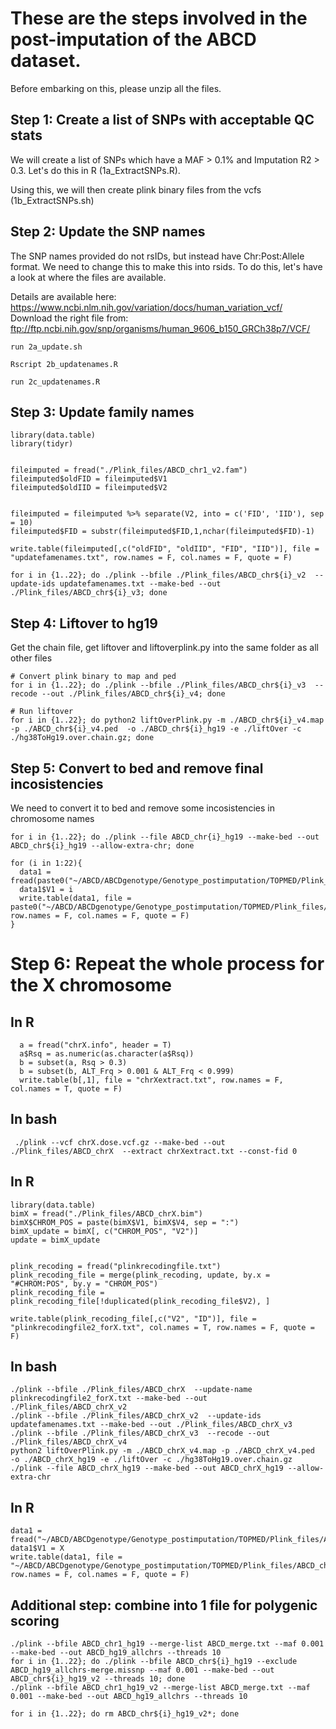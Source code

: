 # These are the steps involved in the post-imputation of the ABCD dataset.

Before embarking on this, please unzip all the files. 

## Step 1: Create a list of SNPs with acceptable QC stats
We will create a list of SNPs which have a MAF > 0.1% and Imputation R2 > 0.3. Let's do this in R (1a_ExtractSNPs.R).

Using this, we will then create plink binary files from the vcfs (1b_ExtractSNPs.sh)

## Step 2: Update the SNP names
The SNP names provided do not rsIDs, but instead have Chr:Post:Allele format. We need to change this to make this into rsids.
To do this, let's have a look at where the files are available. 

Details are available here: https://www.ncbi.nlm.nih.gov/variation/docs/human_variation_vcf/
Download the right file from: ftp://ftp.ncbi.nih.gov/snp/organisms/human_9606_b150_GRCh38p7/VCF/

```{bash}
run 2a_update.sh
```
```{bash}
Rscript 2b_updatenames.R
```

```{bash}
run 2c_updatenames.R
```
## Step 3: Update family names
```{R}
library(data.table)
library(tidyr)


fileimputed = fread("./Plink_files/ABCD_chr1_v2.fam")
fileimputed$oldFID = fileimputed$V1
fileimputed$oldIID = fileimputed$V2


fileimputed = fileimputed %>% separate(V2, into = c('FID', 'IID'), sep = 10)
fileimputed$FID = substr(fileimputed$FID,1,nchar(fileimputed$FID)-1)

write.table(fileimputed[,c("oldFID", "oldIID", "FID", "IID")], file = "updatefamenames.txt", row.names = F, col.names = F, quote = F)
```
```{bash}
for i in {1..22}; do ./plink --bfile ./Plink_files/ABCD_chr${i}_v2  --update-ids updatefamenames.txt --make-bed --out ./Plink_files/ABCD_chr${i}_v3; done
```
## Step 4: Liftover to hg19
Get the chain file, get liftover and liftoverplink.py into the same folder as all other files

```{bash}
# Convert plink binary to map and ped
for i in {1..22}; do ./plink --bfile ./Plink_files/ABCD_chr${i}_v3  --recode --out ./Plink_files/ABCD_chr${i}_v4; done

# Run liftover
for i in {1..22}; do python2 liftOverPlink.py -m ./ABCD_chr${i}_v4.map -p ./ABCD_chr${i}_v4.ped  -o ./ABCD_chr${i}_hg19 -e ./liftOver -c ./hg38ToHg19.over.chain.gz; done
```


## Step 5: Convert to bed and remove final incosistencies
We need to convert it to bed and remove some incosistencies in chromosome names

```{bash}
for i in {1..22}; do ./plink --file ABCD_chr{i}_hg19 --make-bed --out ABCD_chr${i}_hg19 --allow-extra-chr; done
```

```{R}
for (i in 1:22){
  data1 = fread(paste0("~/ABCD/ABCDgenotype/Genotype_postimputation/TOPMED/Plink_files/ABCD_chr",i,"_hg19.bim"))
  data1$V1 = i
  write.table(data1, file = paste0("~/ABCD/ABCDgenotype/Genotype_postimputation/TOPMED/Plink_files/ABCD_chr",i,"_hg19.bim"), row.names = F, col.names = F, quote = F)
}
```

# Step 6: Repeat the whole process for the X chromosome
## In R
```{R}
  a = fread("chrX.info", header = T)
  a$Rsq = as.numeric(as.character(a$Rsq))
  b = subset(a, Rsq > 0.3)
  b = subset(b, ALT_Frq > 0.001 & ALT_Frq < 0.999)
  write.table(b[,1], file = "chrXextract.txt", row.names = F, col.names = T, quote = F)
```

## In bash
```{bash}
 ./plink --vcf chrX.dose.vcf.gz --make-bed --out ./Plink_files/ABCD_chrX  --extract chrXextract.txt --const-fid 0
``` 
 ## In R
 ```{R}
library(data.table)
bimX = fread("./Plink_files/ABCD_chrX.bim")
bimX$CHROM_POS = paste(bimX$V1, bimX$V4, sep = ":")
bimX_update = bimX[, c("CHROM_POS", "V2")]
update = bimX_update


plink_recoding = fread("plinkrecodingfile.txt")
plink_recoding_file = merge(plink_recoding, update, by.x = "#CHROM:POS", by.y = "CHROM_POS")
plink_recoding_file = plink_recoding_file[!duplicated(plink_recoding_file$V2), ]

write.table(plink_recoding_file[,c("V2", "ID")], file = "plinkrecodingfile2_forX.txt", col.names = T, row.names = F, quote = F)
```
## In bash
```{bash}
./plink --bfile ./Plink_files/ABCD_chrX  --update-name plinkrecodingfile2_forX.txt --make-bed --out ./Plink_files/ABCD_chrX_v2
./plink --bfile ./Plink_files/ABCD_chrX_v2  --update-ids updatefamenames.txt --make-bed --out ./Plink_files/ABCD_chrX_v3
./plink --bfile ./Plink_files/ABCD_chrX_v3  --recode --out ./Plink_files/ABCD_chrX_v4
python2 liftOverPlink.py -m ./ABCD_chrX_v4.map -p ./ABCD_chrX_v4.ped  -o ./ABCD_chrX_hg19 -e ./liftOver -c ./hg38ToHg19.over.chain.gz
./plink --file ABCD_chrX_hg19 --make-bed --out ABCD_chrX_hg19 --allow-extra-chr
```

## In R
```{R}
data1 = fread("~/ABCD/ABCDgenotype/Genotype_postimputation/TOPMED/Plink_files/ABCD_chrX_hg19.bim")
data1$V1 = X
write.table(data1, file = "~/ABCD/ABCDgenotype/Genotype_postimputation/TOPMED/Plink_files/ABCD_chrX_hg19.bim"), row.names = F, col.names = F, quote = F)
```

## Additional step: combine into 1 file for polygenic scoring
```{bash}
./plink --bfile ABCD_chr1_hg19 --merge-list ABCD_merge.txt --maf 0.001 --make-bed --out ABCD_hg19_allchrs --threads 10
for i in {1..22}; do ./plink --bfile ABCD_chr${i}_hg19 --exclude ABCD_hg19_allchrs-merge.missnp --maf 0.001 --make-bed --out ABCD_chr${i}_hg19_v2 --threads 10; done
./plink --bfile ABCD_chr1_hg19_v2 --merge-list ABCD_merge.txt --maf 0.001 --make-bed --out ABCD_hg19_allchrs --threads 10

for i in {1..22}; do rm ABCD_chr${i}_hg19_v2*; done

```

